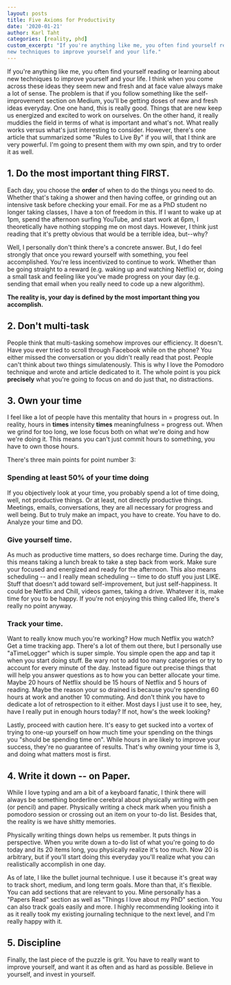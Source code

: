 ```yaml
---
layout: posts
title: Five Axioms for Productivity
date: '2020-01-21'
author: Karl Taht
categories: [reality, phd]
custom_excerpt: "If you're anything like me, you often find yourself reading or learning about
new techniques to improve yourself and your life."
---
```


If you're anything like me, you often find yourself reading or learning about
new techniques to improve yourself and your life. I think when you come across
these ideas they seem new and fresh and at face value always make a lot of sense.
The problem is that if you follow something like the self-improvement section on
Medium, you'll be getting doses of new and fresh ideas everyday. One one hand,
this is really good. Things that are new keep us energized and excited to work
on ourselves. On the other hand, it really muddies the field in terms of what is 
important and what's not. What really works versus what's just interesting to 
consider. However, there's one article that summarized some "Rules to Live By"
if you will, that I think are very powerful. I'm going to present them with my
own spin, and try to order it as well.


## 1. Do the most important thing FIRST. 

Each day, you choose the __order__ of when to do the things you need to do. Whether that's taking
a shower and then having coffee, or grinding out an intensive task before checking
your email.  For me as a PhD student no longer taking classes, I have a ton of freedom in this. 
If I want to wake up at 1pm, spend the afternoon surfing YouTube, and start work
at 6pm, I theoretically have nothing stopping me on most days. However, I think
just reading that it's pretty obvious that would be a terrible idea, but--why?

Well, I personally don't think there's a concrete answer. But, I do feel strongly 
that once you reward yourself with something, you feel accomplished. You're less
incentivized to continue to work. Whether than be going straight to a reward
(e.g. waking up and watching Netflix) or, doing a small task and feeling like
you've made progress on your day (e.g. sending that email when you really need
to code up a new algorithm). 

__The reality is, your day is defined by the most important thing you accomplish.__

## 2. Don't multi-task

People think that multi-tasking somehow improves our efficiency. It doesn't. Have
you ever tried to scroll through Facebook while on the phone? You either missed
the conversation or you didn't really read that post. People can't think about
two things simulatenously. This is why I love the Pomodoro technique and wrote
and article dedicated to it. The whole point is you pick __precisely__ what you're
going to focus on and do just that, no distractions. 

## 3. Own your time

I feel like a lot of people have this mentality that hours in = progress out. In
reality, hours in __times__ intensity __times__ meaningfulness = progress out. When
we grind for too long, we lose focus both on what we're doing and how we're doing it.
This means you can't just commit hours to something, you have to own those hours.

There's three main points for point number 3:

### Spending at least 50% of your time doing

If you objectively look at your time, you probably spend a lot of time doing, well,
not productive things. Or at least, not directly productive things. Meetings, emails,
conversations, they are all necessary for progress and well being. But to truly
make an impact, you have to create. You have to do. Analyze your time and DO.

### Give yourself time.

As much as productive time matters, so does recharge time. During the day, this
means taking a lunch break to take a step back from work. Make sure your focused
and energized and ready for the afternoon. This also means scheduling -- and I 
really mean scheduling -- time to do stuff you just LIKE. Stuff that doesn't
add toward self-improvement, but just self-happiness. It could be Netflix and Chill,
videos games, taking a drive. Whatever it is, make time for you to be happy. If
you're not enjoying this thing called life, there's really no point anyway.


### Track your time. 

Want to really know much you're working? How much Netflix you watch? Get a time
tracking app. There's a lot of them out there, but I personally use "aTimeLogger"
which is super simple. You simple open the app and tap it when you start doing 
stuff. Be wary not to add too many categories or try to account for every minute
of the day. Instead figure out precise things that will help you answer questions
as to how you can better allocate your time. Maybe 20 hours of Netflix should be 
15 hours of Netflix and 5 hours of reading. Maybe the reason your so drained is
because you're spending 60 hours at work and another 10 commuting. And don't think
you have to dedicate a lot of retrospection to it either. Most days I just use it
to see, hey, have I really put in enough hours today? If not, how's the week looking?

Lastly, proceed with caution here. It's easy to get sucked into a vortex of trying
to one-up yourself on how much time your spending on the things you "should be
spending time on". While hours in are likely to improve your success, they're
no guarantee of results. That's why owning your time is 3, and doing what matters
most is first. 

## 4. Write it down -- on Paper.

While I love typing and am a bit of a keyboard fanatic, I think there will always
be something borderline cerebral about physically writing with pen (or pencil) and
paper. Physically writing a check mark when you finish a pomodoro session or crossing
out an item on your to-do list. Besides that, the reality is we have shitty memories.

Physically writing things down helps us remember. It puts things in perspective. 
When you write down a to-do list of what you're going to do today and its 20 items
long, you physically realize it's too much. Now 20 is arbitrary, but if you'll
start doing this everyday you'll realize what you can realistically accomplish in
one day. 

As of late, I like the bullet journal technique. I use it because it's great way
to track short, medium, and long term goals. More than that, it's flexible. You
can add sections that are relevant to you. Mine personally has a "Papers Read" 
section as well as "Things I love about my PhD" section. You can also track goals
easily and more. I highly recommending looking into it as it really took my 
existing journaling technique to the next level, and I'm really happy with it. 

## 5. Discipline

Finally, the last piece of the puzzle is grit. You have to really want to 
improve yourself, and want it as often and as hard as possible. Believe in yourself,
and invest in yourself.